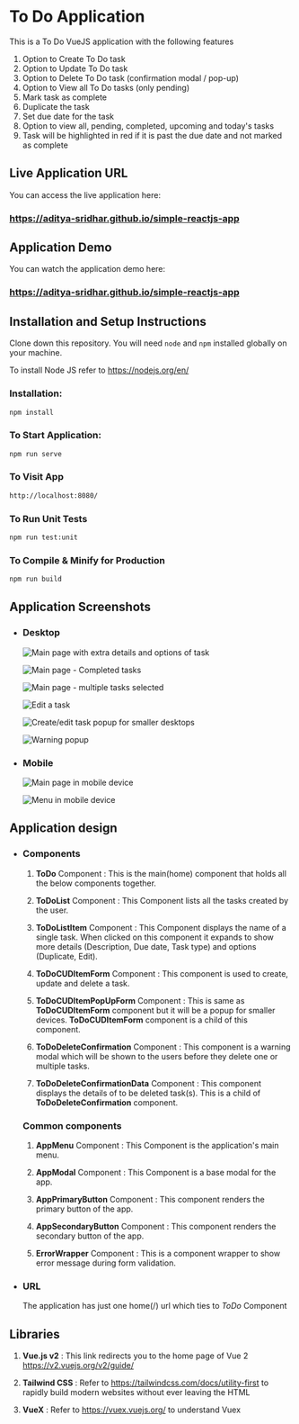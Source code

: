 # To Do Application

This is a To Do VueJS application with the following features

1. Option to Create To Do task
2. Option to Update To Do task
3. Option to Delete To Do task (confirmation modal / pop-up)
4. Option to View all To Do tasks (only pending)
5. Mark task as complete
6. Duplicate the task
7. Set due date for the task
8. Option to view all, pending, completed, upcoming and today's tasks
9. Task will be highlighted in red if it is past the due date and not marked as complete

## Live Application URL

You can access the live application here:

### https://aditya-sridhar.github.io/simple-reactjs-app

## Application Demo

You can watch the application demo here:

### https://aditya-sridhar.github.io/simple-reactjs-app

## Installation and Setup Instructions

Clone down this repository. You will need `node` and `npm` installed globally on your machine.

To install Node JS refer to https://nodejs.org/en/

### Installation:

```bash
npm install
```

### To Start Application:

```bash
npm run serve
```

### To Visit App

```bash
http://localhost:8080/
```

### To Run Unit Tests

```bash
npm run test:unit
```

### To Compile & Minify for Production

```bash
npm run build
```

## Application Screenshots

- ### Desktop

  ![Main page with extra details and options of task](/assets//screenshots/main-more-details-open.jpg)

  ![Main page - Completed tasks](/assets//screenshots/main.jpg)

  ![Main page - multiple tasks selected](/assets//screenshots/multiple-tasks-selected.jpg)

  ![Edit a task](/assets//screenshots/edit-task.jpg)

  ![Create/edit task popup for smaller desktops](/assets//screenshots/popup-for-smaller-devices.jpg)

  ![Warning popup](/assets//screenshots/warning-popup.jpg)

- ### Mobile

  ![Main page in mobile device](/assets//screenshots/mobile-main.jpg)

  ![Menu in mobile device](/assets//screenshots/mobile-menu.jpg)

## Application design

- ### Components

  1. **ToDo** Component : This is the main(home) component that holds all the below components together.

  1. **ToDoList** Component : This Component lists all the tasks created by the user.

  1. **ToDoListItem** Component : This Component displays the name of a single task. When clicked on this component it expands to show more details (Description, Due date, Task type) and options (Duplicate, Edit).

  1. **ToDoCUDItemForm** Component : This component is used to create, update and delete a task.

  1. **ToDoCUDItemPopUpForm** Component : This is same as **ToDoCUDItemForm** component but it will be a popup for smaller devices. **ToDoCUDItemForm** component is a child of this component.

  1. **ToDoDeleteConfirmation** Component : This component is a warning modal which will be shown to the users before they delete one or multiple tasks.

  1. **ToDoDeleteConfirmationData** Component : This component displays the details of to be deleted task(s). This is a child of **ToDoDeleteConfirmation** component.

  ### Common components

  1. **AppMenu** Component : This Component is the application's main menu.

  1. **AppModal** Component : This Component is a base modal for the app.

  1. **AppPrimaryButton** Component : This component renders the primary button of the app.

  1. **AppSecondaryButton** Component : This component renders the secondary button of the app.

  1. **ErrorWrapper** Component : This is a component wrapper to show error message during form validation.

- ### URL

  The application has just one home(/) url which ties to _ToDo_ Component

## Libraries

1. **Vue.js v2** : This link redirects you to the home page of Vue 2
   https://v2.vuejs.org/v2/guide/

2. **Tailwind CSS** : Refer to https://tailwindcss.com/docs/utility-first to rapidly build modern websites without ever leaving the HTML

3. **VueX** : Refer to https://vuex.vuejs.org/ to understand Vuex
